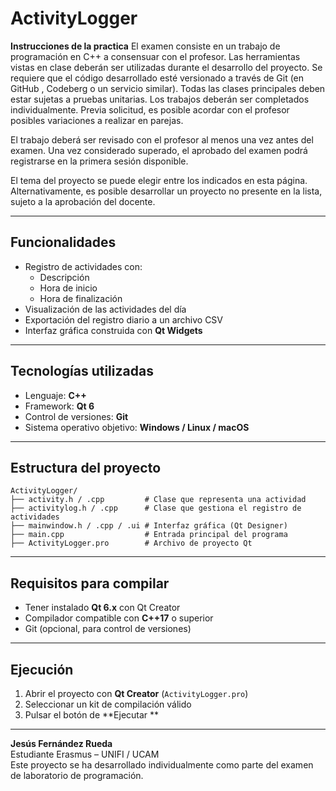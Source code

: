 # ActivityLogger

**Instrucciones de la practica** El examen consiste en un trabajo de programación en C++ a consensuar con el profesor. Las herramientas vistas en clase deberán ser utilizadas durante el desarrollo del proyecto. Se requiere que el código desarrollado esté versionado a través de Git (en GitHub , Codeberg o un servicio similar). Todas las clases principales deben estar sujetas a pruebas unitarias. Los trabajos deberán ser completados individualmente. Previa solicitud, es posible acordar con el profesor posibles variaciones a realizar en parejas.

El trabajo deberá ser revisado con el profesor al menos una vez antes del examen. Una vez considerado superado, el aprobado del examen podrá registrarse en la primera sesión disponible.

El tema del proyecto se puede elegir entre los indicados en esta página. Alternativamente, es posible desarrollar un proyecto no presente en la lista, sujeto a la aprobación del docente.

---

## Funcionalidades

- Registro de actividades con:
  - Descripción
  - Hora de inicio
  - Hora de finalización
- Visualización de las actividades del día
- Exportación del registro diario a un archivo CSV
- Interfaz gráfica construida con **Qt Widgets**

---

##  Tecnologías utilizadas

- Lenguaje: **C++**
- Framework: **Qt 6**
- Control de versiones: **Git**
- Sistema operativo objetivo: **Windows / Linux / macOS**

---

##  Estructura del proyecto

```
ActivityLogger/
├── activity.h / .cpp         # Clase que representa una actividad
├── activitylog.h / .cpp      # Clase que gestiona el registro de actividades
├── mainwindow.h / .cpp / .ui # Interfaz gráfica (Qt Designer)
├── main.cpp                  # Entrada principal del programa
├── ActivityLogger.pro        # Archivo de proyecto Qt
```

---

## Requisitos para compilar

- Tener instalado **Qt 6.x** con Qt Creator
- Compilador compatible con **C++17** o superior
- Git (opcional, para control de versiones)

---

##  Ejecución

1. Abrir el proyecto con **Qt Creator** (`ActivityLogger.pro`)
2. Seleccionar un kit de compilación válido
3. Pulsar el botón de **Ejecutar **

---

**Jesús Fernández Rueda**  
Estudiante Erasmus – UNIFI / UCAM  
Este proyecto se ha desarrollado individualmente como parte del examen de laboratorio de programación.
